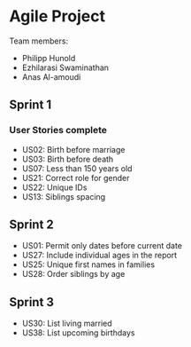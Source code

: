 # Agile Project

Team members:
- Philipp Hunold
- Ezhilarasi Swaminathan
- Anas Al-amoudi

## Sprint 1
### User Stories complete
- US02: Birth before marriage
- US03: Birth before death
- US07: Less than 150 years old
- US21: Correct role for gender
- US22: Unique IDs
- US13: Siblings spacing

## Sprint 2
- US01: Permit only dates before current date
- US27: Include individual ages in the report
- US25: Unique first names in families
- US28: Order siblings by age

## Sprint 3
- US30: List living married
- US38: List upcoming birthdays

